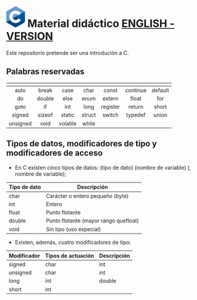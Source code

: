 # <img src="images/C_Logo.png"/> Material didáctico  [ENGLISH - VERSION](README_en.md)


Este repositorio pretende ser una introdución a C.



## Palabras reservadas
| <!-- --> | <!-- --> | <!-- --> | <!-- --> | <!-- --> | <!-- --> | <!-- --> |
|:--------:|:--------:|:--------:|:--------:|:--------:|:--------:|:--------:|
| auto     | break    | case     | char     | const    | continue | default  |
| do       | double   | else     | enum     | extern   | float    | for      |
| goto     | if       | int      | long     | register | return   | short    |
| signed   | sizeof   | static   | struct   | switch   | typedef  | union    |
| unsigned | void     | volatile | while    |          |          |          |

## Tipos de datos, modificadores de tipo y modificadores de acceso
- En C existen cinco tipos de datos:
(tipo de dato) (nombre de variable) (, nombre de variable);

|Tipo de dato| Descripción                              |
|------------|------------------------------------------|
|char        |Carácter o entero pequeño (byte)          |
|int         |Entero                                    |
|float       | Punto flotante                           |
|double      | Punto flotante (mayor rango quefloat)    |
|void        | Sin tipo (uso especial)                  |

- Existen, además, cuatro modificadores de tipo:
  
|Modificador| Tipos  de actuación |Descripción                |
|-----------|---------------------|---------------------------|
|signed     |  char |  int        |  Con signo (por defecto)  |
|unsigned   |  char |  int        |  Sin signo                |
|long       |  int  |  double     |  Largo                    |
|short      |  int  |             |  Corto                    |
